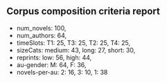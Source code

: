 
## Corpus composition criteria report

- num_novels: 100, 
- num_authors: 64, 
- timeSlots: T1: 25, T3: 25, T2: 25, T4: 25, 
- sizeCats: medium: 43, long: 27, short: 30, 
- reprints: low: 56, high: 44, 
- au-gender: M: 64, F: 36, 
- novels-per-au: 2: 16, 3: 10, 1: 38
